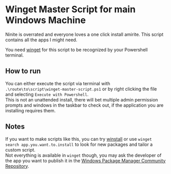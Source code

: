 # Winget Master Script for main Windows Machine
Ninite is overrated and everyone loves a one click install amirite. This script contains all the apps I might need.

You need [winget](https://github.com/microsoft/winget-cli/) for this script to be recognized by your Powershell terminal.

## How to run

You can either execute the script via terminal with `.\route\to\script\winget-master-script.ps1` or by right clicking the file and selecting `Execute with Powershell`.\
This is not an unattended install, there will bet multiple admin permission prompts and windows in the taskbar to check out, if the application you are installing requires them.

## Notes
If you want to make scripts like this, you can try [winstall](https://winstall.app/) or use `winget search app.you.want.to.install` to look for new packages and tailor a custom script.\
Not everything is available in `winget` though, you may ask the developer of the app you want to publish it in the [Windows Package Manager Community Repository](https://docs.microsoft.com/es-es/windows/package-manager/package/repository).

